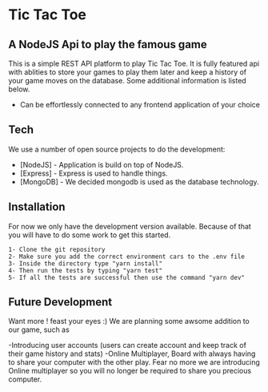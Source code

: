 # Tic Tac Toe
## A NodeJS Api to play the famous game

This is a simple REST API platform to play Tic Tac Toe. It is fully featured api with ablities to store your games to play them later and keep a history of your game moves on the database. Some additional information is listed below.

- Can be effortlessly connected to any frontend application of your choice


## Tech

We use a number of open source projects to do the development:

- [NodeJS] - Application is build on top of NodeJS.
- [Express] - Express is used to handle things.
- [MongoDB] - We decided mongodb is used as the database technology.

## Installation

For now we only have the development version available. Because of that you will have to do some work to get this started.

    1- Clone the git repository
    2- Make sure you add the correct environment cars to the .env file
    3- Inside the directory type "yarn install"
    4- Then run the tests by typing "yarn test"
    5- If all the tests are successful then use the command "yarn dev"

## Future Development

Want more ! feast your eyes :)
We are planning some awsome addition to our game, such as

-Introducing user accounts (users can create account and keep track of their game history and stats)
-Online Multiplayer, Board with always having to share your computer with the other play. Fear no more we are introducing Online multiplayer so you will no longer be required to share you precious computer.
